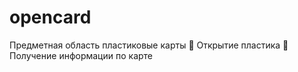 # opencard
Предметная область пластиковые карты
 Открытие пластика 
 Получение информации по карте
